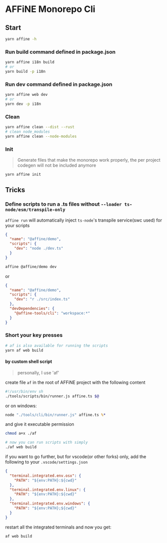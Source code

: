 # AFFiNE Monorepo Cli

## Start

```bash
yarn affine -h
```

### Run build command defined in package.json

```bash
yarn affine i18n build
# or
yarn build -p i18n
```

### Run dev command defined in package.json

```bash
yarn affine web dev
# or
yarn dev -p i18n
```

### Clean

```bash
yarn affine clean --dist --rust
# clean node_modules
yarn affine clean --node-modules
```

### Init

> Generate files that make the monorepo work properly, the per project codegen will not be included anymore

```bash
yarn affine init
```

## Tricks

### Define scripts to run a .ts files without `--loader ts-node/esm/transpile-only`

`affine run` will automatically inject `ts-node`'s transpile service(swc used) for your scripts

```json
{
  "name": "@affine/demo",
  "scripts": {
    "dev": "node ./dev.ts"
  }
}
```

```bash
affine @affine/demo dev
```

or

```json
{
  "name": "@affine/demo",
  "scripts": {
    "dev": "r ./src/index.ts"
  },
  "devDependencies": {
    "@affine-tools/cli": "workspace:*"
  }
}
```

### Short your key presses

```bash
# af is also available for running the scripts
yarn af web build
```

#### by custom shell script

> personally, I use 'af'

create file `af` in the root of AFFiNE project with the following content

```bash
#!/usr/bin/env sh
./tools/scripts/bin/runner.js affine.ts $@
```

or on windows:

```cmd
node "./tools/cli/bin/runner.js" affine.ts %*
```

and give it executable permission

```bash
chmod a+x ./af

# now you can run scripts with simply
./af web build
```

if you want to go further, but for vscode(or other forks) only, add the following to your `.vscode/settings.json`

```json
{
  "terminal.integrated.env.osx": {
    "PATH": "${env:PATH}:${cwd}"
  },
  "terminal.integrated.env.linux": {
    "PATH": "${env:PATH}:${cwd}"
  },
  "terminal.integrated.env.windows": {
    "PATH": "${env:PATH};${cwd}"
  }
}
```

restart all the integrated terminals and now you get:

```bash
af web build
```

```

```
